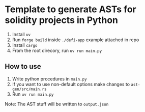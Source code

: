 # Template to generate ASTs for solidity projects in Python

1. Install `uv`
2. Run `forge build` inside `./defi-app` example attached in repo
3. Install `cargo`
4. From the root direcory, run `uv run main.py`

## How to use

1. Write python procedures in `main.py`
2. If you want to use non-default options make changes to `ast-gen/src/main.rs`
3. Run `uv run main.py`

Note: The AST stuff will be written to `output.json`


